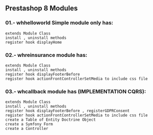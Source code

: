 ## Prestashop 8 Modules

###  01.- whhelloworld Simple module only has:

```console
extends Module Class
install , uninstall methods
register hook displayHome
```

###  02.- whreinsurance module has:

```console
extends Module Class
install , uninstall methods
register hook displayFooterBefore
register hook actionFrontControllerSetMedia to include css file
```

###  03.- whcallback module has (IMPLEMENTATION CQRS):

```console
extends Module Class
install , uninstall methods
register hook displayFooterBefore , registerGDPRConsent
register hook actionFrontControllerSetMedia to include css file
create a Table of Entity Doctrine Object
create a Symfony Form
create a Controller 
```
